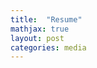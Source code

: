 ```yaml
---
title:  "Resume"
mathjax: true
layout: post
categories: media
---
```


<object data="../assets/cv_2024.pdf" width="800" height="1000" type='application/pdf'></object>
